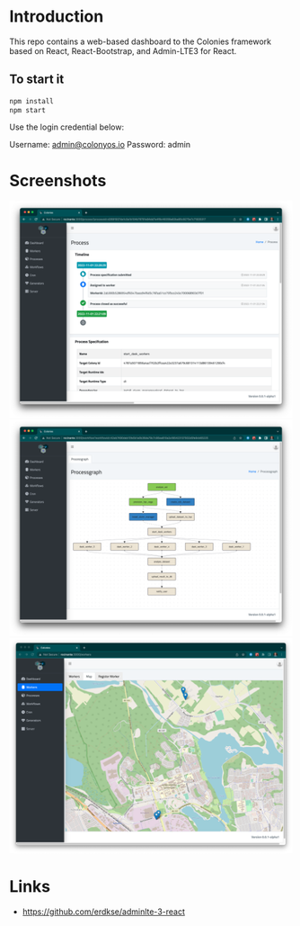 # Introduction
This repo contains a web-based dashboard to the Colonies framework based on React, React-Bootstrap, and Admin-LTE3 for React.

## To start it
```console
npm install
npm start
```
Use the login credential below:

Username: admin@colonyos.io
Password: admin

# Screenshots
![Dashboard](docs/images/dashboard1.png)
![Dashboard](docs/images/dashboard2.png)
![Dashboard](docs/images/dashboard3.png)

# Links
- https://github.com/erdkse/adminlte-3-react
